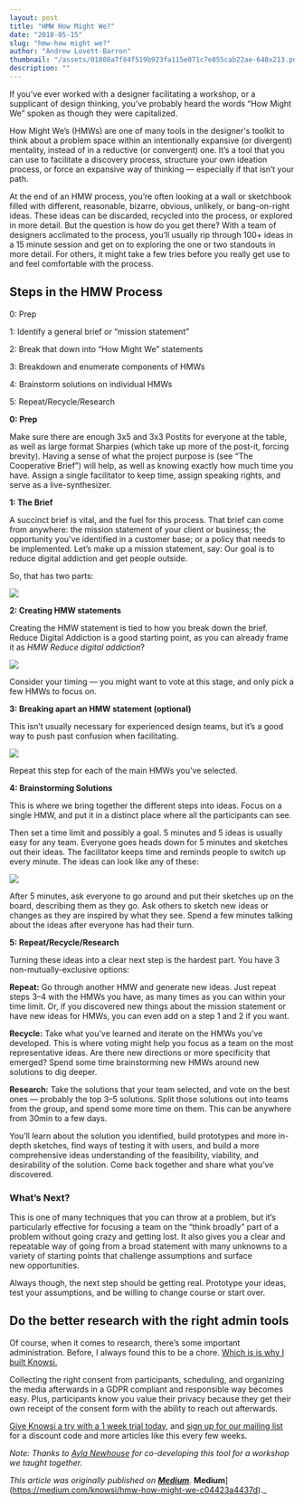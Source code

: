 ```yaml
---
layout: post
title: "HMW How Might We?"
date: "2018-05-15"
slug: "hmw-how might we?"
author: "Andrew Lovett-Barron"
thumbnail: "/assets/01808a7f84f519b923fa115e071c7e855cab22ae-648x213.png"
description: ""
---
```


If you’ve ever worked with a designer facilitating a workshop, or a supplicant of design thinking, you’ve probably heard the words “How Might We” spoken as though they were capitalized.

How Might We’s (HMWs) are one of many tools in the designer's toolkit to think about a problem space within an intentionally expansive (or divergent) mentality, instead of in a reductive (or convergent) one. It’s a tool that you can use to facilitate a discovery process, structure your own ideation process, or force an expansive way of thinking — especially if that isn’t your path.

At the end of an HMW process, you’re often looking at a wall or sketchbook filled with different, reasonable, bizarre, obvious, unlikely, or bang-on-right ideas. These ideas can be discarded, recycled into the process, or explored in more detail. But the question is how do you get there? With a team of designers acclimated to the process, you’ll usually rip through 100+ ideas in a 15 minute session and get on to exploring the one or two standouts in more detail. For others, it might take a few tries before you really get use to and feel comfortable with the process.

## **Steps in the HMW Process**

0: Prep

1: Identify a general brief or “mission statement”

2: Break that down into “How Might We” statements

3: Breakdown and enumerate components of HMWs

4: Brainstorm solutions on individual HMWs

5: Repeat/Recycle/Research

**0: Prep**

Make sure there are enough 3x5 and 3x3 Postits for everyone at the table, as well as large format Sharpies (which take up more of the post-it, forcing brevity). Having a sense of what the project purpose is (see “The Cooperative Brief”) will help, as well as knowing exactly how much time you have. Assign a single facilitator to keep time, assign speaking rights, and serve as a live-synthesizer.

**1: The Brief**

A succinct brief is vital, and the fuel for this process. That brief can come from anywhere: the mission statement of your client or business; the opportunity you’ve identified in a customer base; or a policy that needs to be implemented. Let’s make up a mission statement, say: Our goal is to reduce digital addiction and get people outside.

So, that has two parts:



![](/assets/047067af69d7391f9654dc1e00986e84e3673d7c-456x150.png)

  
**2: Creating HMW statements**

Creating the HMW statement is tied to how you break down the brief. Reduce Digital Addiction is a good starting point, as you can already frame it as _HMW Reduce digital addiction_?

  


![](/assets/48c1440fad78fd3ab8eed4593581072352d1fcf6-699x720.png)

Consider your timing — you might want to vote at this stage, and only pick a few HMWs to focus on.

**3: Breaking apart an HMW statement (optional)**

This isn’t usually necessary for experienced design teams, but it’s a good way to push past confusion when facilitating.



![](/assets/f568f68b627859473b1a4fa7c4ed5a0cc565ab6a-702x549.png)

Repeat this step for each of the main HMWs you’ve selected.

**4: Brainstorming Solutions**

This is where we bring together the different steps into ideas. Focus on a single HMW, and put it in a distinct place where all the participants can see.

Then set a time limit and possibly a goal. 5 minutes and 5 ideas is usually easy for any team. Everyone goes heads down for 5 minutes and sketches out their ideas. The facilitator keeps time and reminds people to switch up every minute. The ideas can look like any of these:



![](/assets/01808a7f84f519b923fa115e071c7e855cab22ae-648x213.png)

After 5 minutes, ask everyone to go around and put their sketches up on the board, describing them as they go. Ask others to sketch new ideas or changes as they are inspired by what they see. Spend a few minutes talking about the ideas after everyone has had their turn.

**5: Repeat/Recycle/Research**

Turning these ideas into a clear next step is the hardest part. You have 3 non-mutually-exclusive options:

**Repeat:** Go through another HMW and generate new ideas. Just repeat steps 3–4 with the HMWs you have, as many times as you can within your time limit. Or, if you discovered new things about the mission statement or have new ideas for HMWs, you can even add on a step 1 and 2 if you want.

**Recycle:** Take what you’ve learned and iterate on the HMWs you’ve developed. This is where voting might help you focus as a team on the most representative ideas. Are there new directions or more specificity that emerged? Spend some time brainstorming new HMWs around new solutions to dig deeper.

**Research:** Take the solutions that your team selected, and vote on the best ones — probably the top 3–5 solutions. Split those solutions out into teams from the group, and spend some more time on them. This can be anywhere from 30min to a few days.

You’ll learn about the solution you identified, build prototypes and more in-depth sketches, find ways of testing it with users, and build a more comprehensive ideas understanding of the feasibility, viability, and desirability of the solution. Come back together and share what you’ve discovered.

### **What’s Next?**

This is one of many techniques that you can throw at a problem, but it’s particularly effective for focusing a team on the “think broadly” part of a problem without going crazy and getting lost. It also gives you a clear and repeatable way of going from a broad statement with many unknowns to a variety of starting points that challenge assumptions and surface  
new opportunities.

Always though, the next step should be getting real. Prototype your ideas, test your assumptions, and be willing to change course or start over.

## Do the better research with the right admin tools

Of course, when it comes to research, there’s some important administration. Before, I always found this to be a chore. [Which is is why I built Knowsi.](https://www.knowsi.com/)

Collecting the right consent from participants, scheduling, and organizing the media afterwards in a GDPR compliant and responsible way becomes easy. Plus, participants know you value their privacy because they get their own receipt of the consent form with the ability to reach out afterwards.

[Give Knowsi a try with a 1 week trial today](https://www.knowsi.com/join), and [sign up for our mailing list](https://www.knowsi.com/?mail=true) for a discount code and more articles like this every few weeks.



  
_Note: Thanks to_ [_Ayla Newhouse_](https://medium.com/u/d3670aea1173?source=post_page-----c04423a4437d--------------------------------) _for co-developing this tool for a workshop we taught together._

_This article was originally published on [**Medium**](https://medium.com/knowsi/hmw-how-might-we-c04423a4437d)._
**Medium**](https://medium.com/knowsi/hmw-how-might-we-c04423a4437d)._
